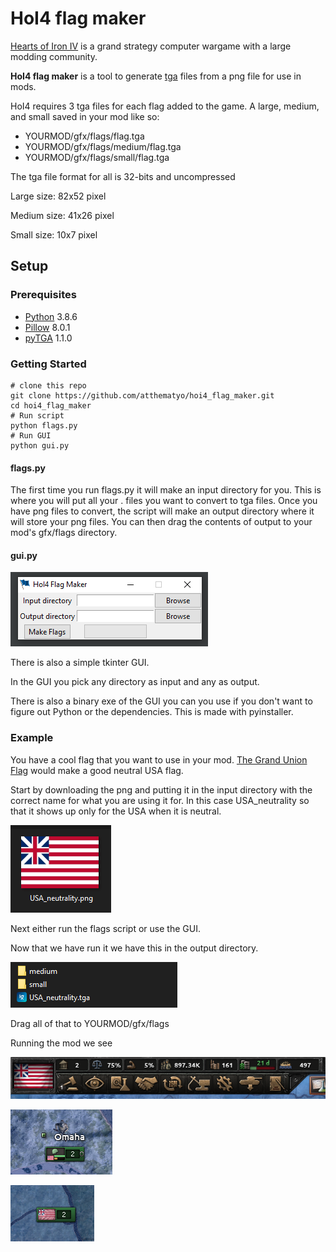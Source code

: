 # HoI4 flag maker
[Hearts of Iron IV](https://en.wikipedia.org/wiki/Hearts_of_Iron_IV) is a grand strategy computer wargame with a large 
modding community.

**HoI4 flag maker** is a tool to generate [tga](https://en.wikipedia.org/wiki/Truevision_TGA) files from a png file 
for use in mods.

HoI4 requires 3 tga files for each flag added to the game. A large, medium, and small saved in your mod like so:
- YOURMOD/gfx/flags/flag.tga
- YOURMOD/gfx/flags/medium/flag.tga
- YOURMOD/gfx/flags/small/flag.tga

The tga file format for all is 32-bits and uncompressed

Large size: 82x52 pixel

Medium size: 41x26 pixel

Small size: 10x7 pixel

## Setup

### Prerequisites
- [Python](https://www.python.org/) 3.8.6
- [Pillow](https://github.com/python-pillow/Pillow) 8.0.1
- [pyTGA](https://github.com/MircoT/pyTGA) 1.1.0

### Getting Started
```shell
# clone this repo
git clone https://github.com/atthematyo/hoi4_flag_maker.git
cd hoi4_flag_maker
# Run script
python flags.py
# Run GUI
python gui.py
```

#### flags.py
The first time you run flags.py it will make an input directory for you. This is where you will put all your . files 
you want to convert to tga files. Once you have png files to convert, the script will make an output directory where it 
will store your png files. You can then drag the contents of output to your mod's gfx/flags directory.

#### gui.py
![Image of large tga in game](docs/GUI.png)

There is also a simple tkinter GUI.

In the GUI you pick any directory as input and any as output.

There is also a binary exe of the GUI you can you use if you don't want to figure out Python or the dependencies.
This is made with pyinstaller.

### Example
You have a cool flag that you want to use in your mod. 
[The Grand Union Flag](https://en.wikipedia.org/wiki/Grand_Union_Flag) would make a good neutral USA flag.

Start by downloading the png and putting it in the input directory with the correct name for what you are using it for. 
In this case USA_neutrality so that it shows up only for the USA when it is neutral.

![Image of large tga in game](docs/input.png)

Next either run the flags script or use the GUI.

Now that we have run it we have this in the output directory.

![Image of large tga in game](docs/output.png)

Drag all of that to YOURMOD/gfx/flags

Running the mod we see

![Image of large tga in game](docs/large.png)

![Image of medium tga in game](docs/medium.png)

![Image of small tga in game](docs/small.png)

